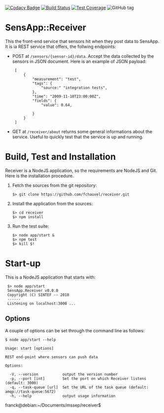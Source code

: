 [![Codacy Badge](https://api.codacy.com/project/badge/Grade/1253b557fc7d4fa8bbb3d4255b459300)](https://app.codacy.com/app/fchauvel/receiver?utm_source=github.com&utm_medium=referral&utm_content=fchauvel/receiver&utm_campaign=Badge_Grade_Settings)
[![Build Status](https://travis-ci.org/fchauvel/receiver.svg?branch=master)](https://travis-ci.org/fchauvel/receiver)
[![Test Coverage](https://img.shields.io/codecov/c/github/fchauvel/receiver.svg)](https://codecov.io/gh/fchauvel/receiver)
![GitHub tag](https://img.shields.io/github/tag/fchauvel/receiver.svg)

# SensApp::Receiver

This the front-end service that sensors hit when they post data to
SensApp. It is ia REST service that offers, the follwing endpoints:

 * POST at `/sensors/{sensor-id}/data`. Accept the data collected by the
   sensors in JSON document. Here is an example of JSON payload:
   
		[
			{
				"measurement": "test",
				"tags": {
					"source:" "integration tests",
				},
				"time": "2009-11-10T23:00:00Z",
				"fields": {
					"value": 0.64,
		
				}
			}
		]

 * GET at `/receiver/about` returns some general informations about the
   service. Useful to quickly test that the service is up and running.

 
# Build, Test and Installation

Receiver is a NodeJS application, so the requirements are NodeJS and
Git. Here is the installation procedure.

 1. Fetch the sources from the git repository:

		$> git clone https://github.com/fchauvel/receiver.git

 2. Install the application from the sources:

		$> cd receiver
		$> npm install

 3. Run the test suite:

		$> node app/start &
		$> npm test
		$> kill $!

# Start-up

This is a NodeJS application that starts with:

     $> node app/start
     SensApp.Receiver v0.0.0
     Copyright (C) SINTEF -- 2018
     ------
     Listening on localhost:3000 ...
	 
## Options

A couple of options can be set through the command line as follows:

	$ node app/start --help
	
	Usage: start [options]

	REST end-point where sensors can push data

	Options:

	  -V, --version           output the version number
      -p, --port [int]        Set the port on which Receiver listens (default: 3000)
	  -q, --task-queue [url]  Set the URL of the task queue (default: amqp://task-queue:5672)
      -h, --help              output usage information

franck@debian:~/Documents/mssep/receiver$ 

